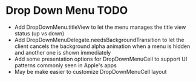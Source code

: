 Drop Down Menu TODO
===================

- Add DropDownMenu.titleView to let the menu manages the title view status (up vs down)
- Add DropDownMenuDelegate.needsBackgroundTransition to let the client cancels the background alpha animation when a menu is hidden and another one is shown immediately
- Add some presentation options for DropDownMenuCell to support UI patterns commonly seen in Apple's apps
- May be make easier to customize DropDownMenuCell layout
